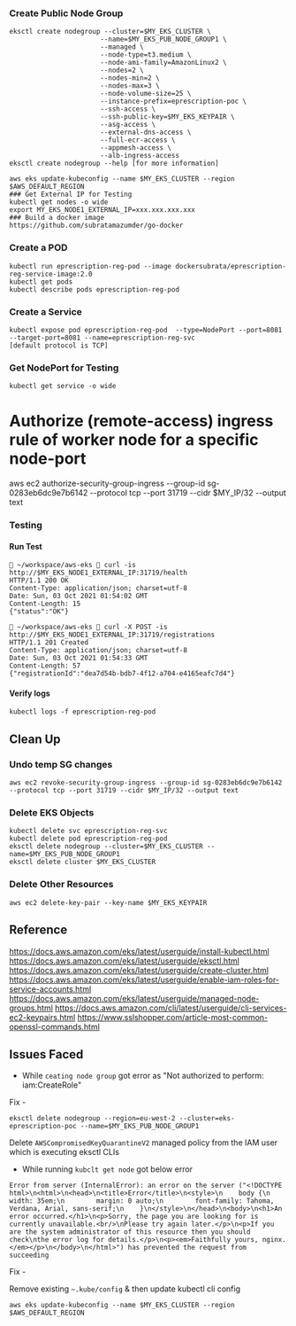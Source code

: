 ### Create Public Node Group
```
eksctl create nodegroup --cluster=$MY_EKS_CLUSTER \
                       --name=$MY_EKS_PUB_NODE_GROUP1 \
                       --managed \
                       --node-type=t3.medium \
                       --node-ami-family=AmazonLinux2 \
                       --nodes=2 \
                       --nodes-min=2 \
                       --nodes-max=3 \
                       --node-volume-size=25 \
                       --instance-prefix=eprescription-poc \
                       --ssh-access \
                       --ssh-public-key=$MY_EKS_KEYPAIR \
                       --asg-access \
                       --external-dns-access \
                       --full-ecr-access \
                       --appmesh-access \
                       --alb-ingress-access
eksctl create nodegroup --help [for more information]

aws eks update-kubeconfig --name $MY_EKS_CLUSTER --region $AWS_DEFAULT_REGION
### Get External IP for Testing
kubectl get nodes -o wide
export MY_EKS_NODE1_EXTERNAL_IP=xxx.xxx.xxx.xxx
### Build a docker image
https://github.com/subratamazumder/go-docker

```

### Create a POD
```
kubectl run eprescription-reg-pod --image dockersubrata/eprescription-reg-service-image:2.0
kubectl get pods
kubectl describe pods eprescription-reg-pod
```

### Create a Service
```
kubectl expose pod eprescription-reg-pod  --type=NodePort --port=8081 --target-port=8081 --name=eprescription-reg-svc
[default protocol is TCP]
```
### Get NodePort for Testing
```
kubectl get service -o wide
```
# Authorize (remote-access) ingress rule of worker node for a specific node-port
aws ec2 authorize-security-group-ingress --group-id sg-0283eb6dc9e7b6142 --protocol tcp --port 31719 --cidr $MY_IP/32 --output text

### Testing
#### Run Test
```
 ~/workspace/aws-eks  curl -is http://$MY_EKS_NODE1_EXTERNAL_IP:31719/health
HTTP/1.1 200 OK
Content-Type: application/json; charset=utf-8
Date: Sun, 03 Oct 2021 01:54:02 GMT
Content-Length: 15
{"status":"OK"}

 ~/workspace/aws-eks  curl -X POST -is http://$MY_EKS_NODE1_EXTERNAL_IP:31719/registrations
HTTP/1.1 201 Created
Content-Type: application/json; charset=utf-8
Date: Sun, 03 Oct 2021 01:54:33 GMT
Content-Length: 57
{"registrationId":"dea7d54b-bdb7-4f12-a704-e4165eafc7d4"}
```
#### Verify logs
```
kubectl logs -f eprescription-reg-pod

```
## Clean Up
### Undo temp SG changes 
```
aws ec2 revoke-security-group-ingress --group-id sg-0283eb6dc9e7b6142 --protocol tcp --port 31719 --cidr $MY_IP/32 --output text
```
### Delete EKS Objects
```
kubectl delete svc eprescription-reg-svc
kubectl delete pod eprescription-reg-pod
eksctl delete nodegroup --cluster=$MY_EKS_CLUSTER --name=$MY_EKS_PUB_NODE_GROUP1
eksctl delete cluster $MY_EKS_CLUSTER
```
### Delete Other Resources
```
aws ec2 delete-key-pair --key-name $MY_EKS_KEYPAIR
```
## Reference
https://docs.aws.amazon.com/eks/latest/userguide/install-kubectl.html
https://docs.aws.amazon.com/eks/latest/userguide/eksctl.html
https://docs.aws.amazon.com/eks/latest/userguide/create-cluster.html
https://docs.aws.amazon.com/eks/latest/userguide/enable-iam-roles-for-service-accounts.html
https://docs.aws.amazon.com/eks/latest/userguide/managed-node-groups.html
https://docs.aws.amazon.com/cli/latest/userguide/cli-services-ec2-keypairs.html
https://www.sslshopper.com/article-most-common-openssl-commands.html

## Issues Faced
- While `ceating node group` got error as "Not authorized to perform: iam:CreateRole"

Fix -

```
eksctl delete nodegroup --region=eu-west-2 --cluster=eks-eprescription-poc --name=$MY_EKS_PUB_NODE_GROUP1
```

Delete `AWSCompromisedKeyQuarantineV2` managed policy from the IAM user which is executing eksctl CLIs

- While running `kubclt get node` got below error

```~/workspace/aws-eks  kubectl get nodes
Error from server (InternalError): an error on the server ("<!DOCTYPE html>\n<html>\n<head>\n<title>Error</title>\n<style>\n    body {\n        width: 35em;\n        margin: 0 auto;\n        font-family: Tahoma, Verdana, Arial, sans-serif;\n    }\n</style>\n</head>\n<body>\n<h1>An error occurred.</h1>\n<p>Sorry, the page you are looking for is currently unavailable.<br/>\nPlease try again later.</p>\n<p>If you are the system administrator of this resource then you should check\nthe error log for details.</p>\n<p><em>Faithfully yours, nginx.</em></p>\n</body>\n</html>") has prevented the request from succeeding
```

Fix - 

Remove existing `~.kube/config` & then update kubectl cli config 
```
aws eks update-kubeconfig --name $MY_EKS_CLUSTER --region $AWS_DEFAULT_REGION
```